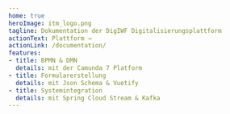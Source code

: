 ```yaml
---
home: true
heroImage: itm_logo.png
tagline: Dokumentation der DigIWF Digitalisierungsplattform
actionText: Plattform →
actionLink: /documentation/
features:
- title: BPMN & DMN
  details: mit der Camunda 7 Platform
- title: Formularerstellung
  details: mit Json Schema & Vuetify
- title: Systemintegration
  details: mit Spring Cloud Stream & Kafka
---
```

